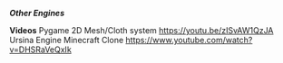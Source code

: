 ***Other Engines***

**Videos**
Pygame 2D Mesh/Cloth system <https://youtu.be/zISvAW1QzJA> 
Ursina Engine Minecraft Clone <https://www.youtube.com/watch?v=DHSRaVeQxIk>